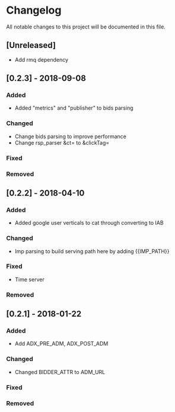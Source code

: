 # Changelog
All notable changes to this project will be documented in this file.


## [Unreleased]
- Add rmq dependency


## [0.2.3] - 2018-09-08
### Added
- Added "metrics" and "publisher" to bids parsing

### Changed
- Change bids parsing to improve performance
- Change rsp_parser &ct= to &clickTag=

### Fixed

### Removed


## [0.2.2] - 2018-04-10
### Added
- Added google user verticals to cat through converting to IAB

### Changed
- Imp parsing to build serving path here by adding {{IMP_PATH}}

### Fixed
- Time server

### Removed


## [0.2.1] - 2018-01-22
### Added
- Add ADX_PRE_ADM, ADX_POST_ADM

### Changed
- Changed BIDDER_ATTR to ADM_URL

### Fixed

### Removed


